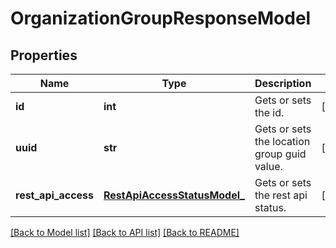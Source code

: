 # OrganizationGroupResponseModel

## Properties
Name | Type | Description | Notes
------------ | ------------- | ------------- | -------------
**id** | **int** | Gets or sets the id. | [optional] 
**uuid** | **str** | Gets or sets the location group guid value. | [optional] 
**rest_api_access** | [**RestApiAccessStatusModel_**](RestApiAccessStatusModel_.md) | Gets or sets the rest api status. | [optional] 

[[Back to Model list]](../README.md#documentation-for-models) [[Back to API list]](../README.md#documentation-for-api-endpoints) [[Back to README]](../README.md)


